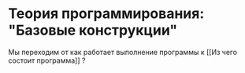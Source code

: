 # Теория программирования: "Базовые конструкции"


Мы переходим от как работает выполнение программы к [[Из чего состоит программа]] ?
